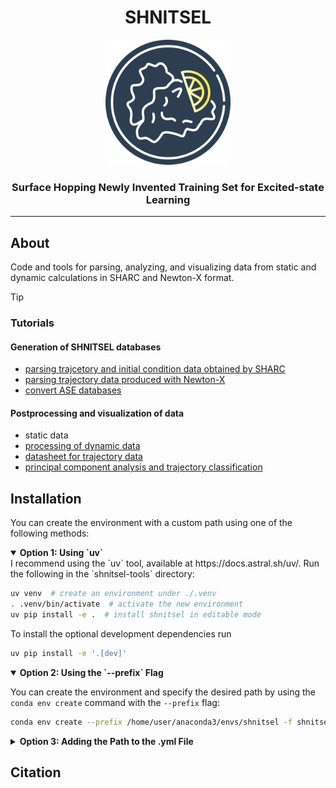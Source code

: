 <div align="center">
  <h1>SHNITSEL</h1>
  <img src="https://github.com/SHNITSEL/shnitsel-tools/blob/main/shnitsel_logo.png" alt="SHNITSEL Logo" width="200px">
  <h3>Surface Hopping Newly Invented Training Set for Excited-state Learning</h3>
</div>

--------------------

## About

Code and tools for parsing, analyzing, and visualizing data from static and dynamic calculations in SHARC and Newton-X format.


> [!TIP]
> ### Tutorials
> #### Generation of SHNITSEL databases
> - [parsing trajcetory and initial condition data obtained by SHARC](https://github.com/SHNITSEL/shnitsel-tools/blob/main/tutorials/01_sharc2hdf5.ipynb)
> - [parsing trajectory data produced with Newton-X](https://github.com/SHNITSEL/shnitsel-tools/blob/main/tutorials/02_nx2hdf5.ipynb)
> - [convert ASE databases](https://github.com/SHNITSEL/shnitsel-tools/blob/main/tutorials/03_ase2hdf5.ipynb)
>
> #### Postprocessing and visualization of data
> - static data
> - [processing of dynamic data](https://github.com/SHNITSEL/shnitsel-tools/blob/main/tutorials/10_usage.ipynb)
> - [datasheet for trajectory data](https://github.com/SHNITSEL/shnitsel-tools/blob/main/tutorials/11_datasheet.ipynb)
> - [principal component analysis and trajectory classification](https://github.com/SHNITSEL/shnitsel-tools/blob/main/tutorials/12_butene_pca.ipynb)
>

## Installation

You can create the environment with a custom path using one of the following methods:

<details open>
  <summary><strong>Option 1: Using `uv`</strong></summary>
  I recommend using the `uv` tool, available at https://docs.astral.sh/uv/.  
  Run the following in the `shnitsel-tools` directory:

  ```bash
  uv venv  # create an environment under ./.venv
  . .venv/bin/activate  # activate the new environment
  uv pip install -e .  # install shnitsel in editable mode
  ```

  To install the optional development dependencies run

  ```bash
  uv pip install -e '.[dev]'
  ```
  
</details>

<details open>
  <summary><strong>Option 2: Using the `--prefix` Flag</strong></summary>
  
  You can create the environment and specify the desired path by using the `conda env create` command with the `--prefix` flag:
  
  ```bash
  conda env create --prefix /home/user/anaconda3/envs/shnitsel -f shnitsel-tools.yml
  ```
</details>

<details>
  <summary><strong>Option 3: Adding the Path to the .yml File</strong></summary>
  
  Alternatively, you can manually add the desired path to the shnitsel-tools.yml file and create the environment directly:
    
  1) Open the shnitsel-tools.yml file for editing:
  
  ```bash
  vi shnitsel-tools.yml
  ```
  
  2) Add the following line to the file:
  
  
  ```
  prefix: /home/user/anaconda3/envs/shnitsel
  ```
  
  3) Create the environment with a custom path. 
  
  ```bash
  conda env create -f shnitsel-rdkit.yml
  ```
</details>

## Citation

